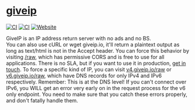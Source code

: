 # [giveip](https://giveip.io)

[![CI](https://github.com/randomairborne/giveip/actions/workflows/build.yml/badge.svg)](https://github.com/randomairborne/giveip/actions/workflows/build.yml)
[![CI](https://github.com/randomairborne/giveip/actions/workflows/check.yml/badge.svg)](https://github.com/randomairborne/giveip/actions/workflows/check.yml)
[![Website](https://img.shields.io/website?url=https%3A//giveip.io/raw)](https://giveip.io)

GiveIP is an IP address return server with no ads and no BS. \
You can also use cURL or wget giveip.io, it'll return a plaintext output as long as text/html is not in the Accept header. You can force this behavior by visiting [/raw](https://giveip.io/raw), which has permissive CORS and is free to use for all applications. There is no SLA, but if you want to use it in production, [get in touch](mailto:valk@randomairborne.dev).
To force a specific kind of IP, you can visit [v4.giveip.io/raw](https://v4.giveip.io/raw) or [v6.giveip.io/raw](https://v6.giveip.io/raw), which have DNS records for only IPv4 and IPv6 respectively.
Remember: This is at the DNS level! If you can't connect over IPv6, you WILL get an error very early on in the request process for the v6 only endpoint.
You need to make sure that you catch these errors properly, and don't fatally handle them.